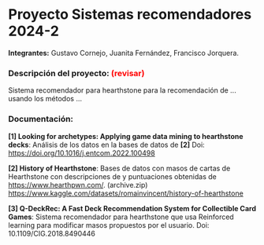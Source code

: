 # Proyecto Sistemas recomendadores 2024-2
**Integrantes:** Gustavo Cornejo, Juanita Fernández, Francisco Jorquera.

### Descripción del proyecto: <span style="color:red">(revisar)</span>

Sistema recomendador para hearthstone para la recomendación de ... usando los métodos ...

### Documentación:
**[1] Looking for archetypes: Applying game data mining to hearthstone decks**: Análisis de los datos en la bases de datos de **[2]** 
Doi: https://doi.org/10.1016/j.entcom.2022.100498

**[2] History of Hearthstone**: Bases de datos con masos de cartas de Hearthstone con descripciones de y puntuaciones obtenidas de https://www.hearthpwn.com/. (archive.zip)
https://www.kaggle.com/datasets/romainvincent/history-of-hearthstone

**[3] Q-DeckRec: A Fast Deck Recommendation System
for Collectible Card Games**: Sistema recomendador para hearthstone que usa Reinforced learning para modificar masos propuestos por el usuario.
Doi: 10.1109/CIG.2018.8490446